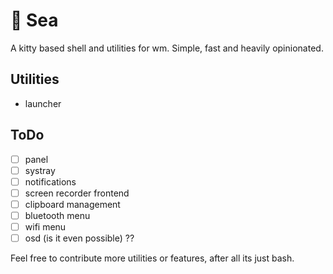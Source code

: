 # 🌊 Sea

A kitty based shell and utilities for wm.
Simple, fast and heavily opinionated.

## Utilities

- launcher

## ToDo

- [ ] panel
- [ ] systray
- [ ] notifications
- [ ] screen recorder frontend
- [ ] clipboard management
- [ ] bluetooth menu
- [ ] wifi menu
- [ ] osd (is it even possible) ??

Feel free to contribute more utilities or features, after all its just bash.
